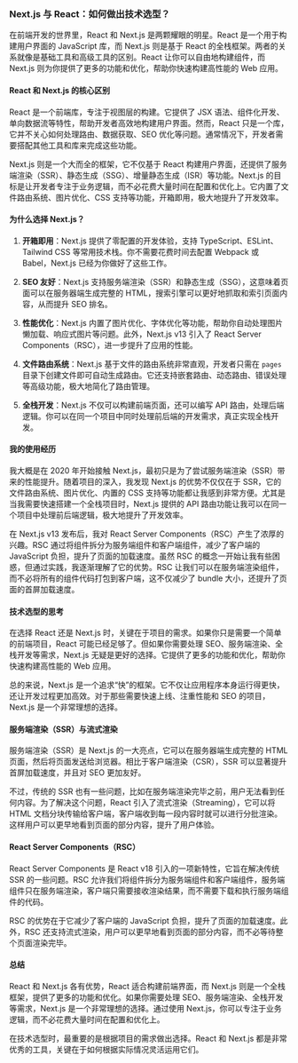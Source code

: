 ### Next.js 与 React：如何做出技术选型？

在前端开发的世界里，React 和 Next.js 是两颗耀眼的明星。React 是一个用于构建用户界面的 JavaScript 库，而 Next.js 则是基于 React 的全栈框架。两者的关系就像是基础工具和高级工具的区别。React 让你可以自由地构建组件，而 Next.js 则为你提供了更多的功能和优化，帮助你快速构建高性能的 Web 应用。

#### React 和 Next.js 的核心区别

React 是一个前端库，专注于视图层的构建。它提供了 JSX 语法、组件化开发、单向数据流等特性，帮助开发者高效地构建用户界面。然而，React 只是一个库，它并不关心如何处理路由、数据获取、SEO 优化等问题。通常情况下，开发者需要搭配其他工具和库来完成这些功能。

Next.js 则是一个大而全的框架，它不仅基于 React 构建用户界面，还提供了服务端渲染（SSR）、静态生成（SSG）、增量静态生成（ISR）等功能。Next.js 的目标是让开发者专注于业务逻辑，而不必花费大量时间在配置和优化上。它内置了文件路由系统、图片优化、CSS 支持等功能，开箱即用，极大地提升了开发效率。

#### 为什么选择 Next.js？

1. **开箱即用**：Next.js 提供了零配置的开发体验，支持 TypeScript、ESLint、Tailwind CSS 等常用技术栈。你不需要花费时间去配置 Webpack 或 Babel，Next.js 已经为你做好了这些工作。
2. **SEO 友好**：Next.js 支持服务端渲染（SSR）和静态生成（SSG），这意味着页面可以在服务器端生成完整的 HTML，搜索引擎可以更好地抓取和索引页面内容，从而提升 SEO 排名。

3. **性能优化**：Next.js 内置了图片优化、字体优化等功能，帮助你自动处理图片懒加载、响应式图片等问题。此外，Next.js v13 引入了 React Server Components（RSC），进一步提升了应用的性能。

4. **文件路由系统**：Next.js 基于文件的路由系统非常直观，开发者只需在 `pages` 目录下创建文件即可自动生成路由。它还支持嵌套路由、动态路由、错误处理等高级功能，极大地简化了路由管理。

5. **全栈开发**：Next.js 不仅可以构建前端页面，还可以编写 API 路由，处理后端逻辑。你可以在同一个项目中同时处理前后端的开发需求，真正实现全栈开发。

#### 我的使用经历

我大概是在 2020 年开始接触 Next.js，最初只是为了尝试服务端渲染（SSR）带来的性能提升。随着项目的深入，我发现 Next.js 的优势不仅仅在于 SSR，它的文件路由系统、图片优化、内置的 CSS 支持等功能都让我感到非常方便。尤其是当我需要快速搭建一个全栈项目时，Next.js 提供的 API 路由功能让我可以在同一个项目中处理前后端逻辑，极大地提升了开发效率。

在 Next.js v13 发布后，我对 React Server Components（RSC）产生了浓厚的兴趣。RSC 通过将组件拆分为服务端组件和客户端组件，减少了客户端的 JavaScript 负担，提升了页面的加载速度。虽然 RSC 的概念一开始让我有些困惑，但通过实践，我逐渐理解了它的优势。RSC 让我们可以在服务端渲染组件，而不必将所有的组件代码打包到客户端，这不仅减少了 bundle 大小，还提升了页面的首屏加载速度。

#### 技术选型的思考

在选择 React 还是 Next.js 时，关键在于项目的需求。如果你只是需要一个简单的前端项目，React 可能已经足够了。但如果你需要处理 SEO、服务端渲染、全栈开发等需求，Next.js 无疑是更好的选择。它提供了更多的功能和优化，帮助你快速构建高性能的 Web 应用。

总的来说，Next.js 是一个追求“快”的框架。它不仅让应用程序本身运行得更快，还让开发过程更加高效。对于那些需要快速上线、注重性能和 SEO 的项目，Next.js 是一个非常理想的选择。

#### 服务端渲染（SSR）与流式渲染

服务端渲染（SSR）是 Next.js 的一大亮点，它可以在服务器端生成完整的 HTML 页面，然后将页面发送给浏览器。相比于客户端渲染（CSR），SSR 可以显著提升首屏加载速度，并且对 SEO 更加友好。

不过，传统的 SSR 也有一些问题，比如在服务端渲染完毕之前，用户无法看到任何内容。为了解决这个问题，React 引入了流式渲染（Streaming），它可以将 HTML 文档分块传输给客户端，客户端收到每一段内容时就可以进行分批渲染。这样用户可以更早地看到页面的部分内容，提升了用户体验。

#### React Server Components（RSC）

React Server Components 是 React v18 引入的一项新特性，它旨在解决传统 SSR 的一些问题。RSC 允许我们将组件拆分为服务端组件和客户端组件，服务端组件只在服务端渲染，客户端只需要接收渲染结果，而不需要下载和执行服务端组件的代码。

RSC 的优势在于它减少了客户端的 JavaScript 负担，提升了页面的加载速度。此外，RSC 还支持流式渲染，用户可以更早地看到页面的部分内容，而不必等待整个页面渲染完毕。

#### 总结

React 和 Next.js 各有优势，React 适合构建前端界面，而 Next.js 则是一个全栈框架，提供了更多的功能和优化。如果你需要处理 SEO、服务端渲染、全栈开发等需求，Next.js 是一个非常理想的选择。通过使用 Next.js，你可以专注于业务逻辑，而不必花费大量时间在配置和优化上。

在技术选型时，最重要的是根据项目的需求做出选择。React 和 Next.js 都是非常优秀的工具，关键在于如何根据实际情况灵活运用它们。
